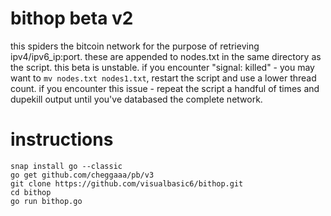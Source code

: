 # bithop beta v2

this spiders the bitcoin network for the purpose of retrieving ipv4/ipv6_ip:port. these are appended to nodes.txt in the same directory as the script. this beta is unstable. if you encounter "signal: killed" - you may want to `mv nodes.txt nodes1.txt`, restart the script and use a lower thread count. if you encounter this issue - repeat the script a handful of times and dupekill output until you've databased the complete network.

# instructions
```
snap install go --classic
go get github.com/cheggaaa/pb/v3
git clone https://github.com/visualbasic6/bithop.git
cd bithop
go run bithop.go
```
